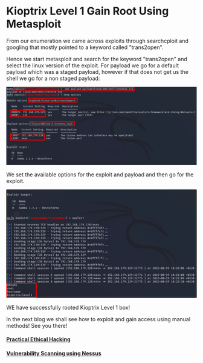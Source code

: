 # Kioptrix Level 1 Gain Root Using Metasploit


From our enumeration we came across exploits through searchcploit and googling that mostly pointed to a keyword called "trans2open".

Hence we start metasploit and search for the keyword "trans2open" and select the linux version of the exploit. For payload we go for a default payload which was a staged payload, however if that does not get us the shell we go for a non staged payload:


![Image](https://github.com/vandanarach/TCM-Courses/raw/main/docs/PracticalEthicalHacking/images/14.png)


We set the available options for the exploit and payload and then go for the exploit.


![Image](https://github.com/vandanarach/TCM-Courses/raw/main/docs/PracticalEthicalHacking/images/15.png)


WE have successfully rooted Kioptrix Level 1 box!


In the next blog we shall see how to exploit and gain access using manual methods! See you there!




#### <i class="fa-solid fa-circle-arrow-left"></i> [Practical Ethical Hacking](https://vandanarach.github.io/TCM-Courses/PracticalEthicalHacking/KioptrixLevel1_ScanningNEnum.html)
#### <i class="fa-solid fa-circle-arrow-right"></i> [Vulnerability Scanning using Nessus](https://vandanarach.github.io/TCM-Courses/PracticalEthicalHacking/KioptrixGainRootManual.html)


